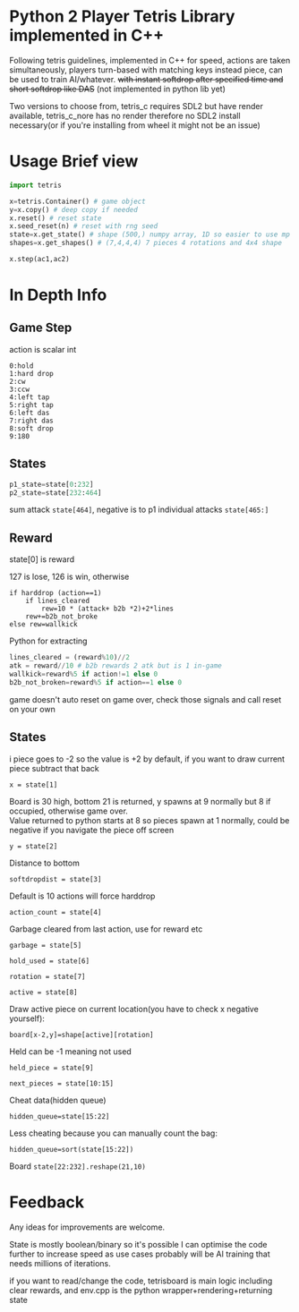 # Python 2 Player Tetris Library implemented in C++

Following tetris guidelines, implemented in C++ for speed, actions are taken simultaneously, players turn-based with matching keys instead piece, can be used to train AI/whatever. ~~with instant softdrop after specified time and short softdrop like DAS~~ (not implemented in python lib yet)

Two versions to choose from, tetris\_c requires SDL2 but have render available, tetris\_c\_nore has no render therefore no SDL2 install necessary(or if you're installing from wheel it might not be an issue)
# Usage Brief view
```python
import tetris

x=tetris.Container() # game object
y=x.copy() # deep copy if needed
x.reset() # reset state
x.seed_reset(n) # reset with rng seed
state=x.get_state() # shape (500,) numpy array, 1D so easier to use mp shared memory, more info below
shapes=x.get_shapes() # (7,4,4,4) 7 pieces 4 rotations and 4x4 shape 

x.step(ac1,ac2)
```

# In Depth Info
## Game Step

action is scalar int
```
0:hold
1:hard drop
2:cw
3:ccw
4:left tap
5:right tap
6:left das
7:right das
8:soft drop
9:180
```
## States
```python
p1_state=state[0:232]
p2_state=state[232:464]
```
sum attack `state[464]`, negative is to p1
individual attacks `state[465:]`
## Reward
state[0] is reward

127 is lose, 126 is win, otherwise 

```
if harddrop (action==1)
    if lines_cleared
        rew=10 * (attack+ b2b *2)+2*lines
    rew+=b2b_not_broke
else rew=wallkick
```
Python for extracting
```python
lines_cleared = (reward%10)//2
atk = reward//10 # b2b rewards 2 atk but is 1 in-game
wallkick=reward%5 if action!=1 else 0
b2b_not_broken=reward%5 if action==1 else 0
```

game doesn't auto reset on game over, check those signals and call reset on your own

## States
i piece goes to -2 so the value is +2 by default, if you want to draw current piece subtract that back

`x = state[1]`

Board is 30 high, bottom 21 is returned, y spawns at 9 normally but 8 if occupied, otherwise game over.\
Value returned to python starts at 8 so pieces spawn at 1 normally, could be negative if you navigate the piece off screen

`y = state[2]`

Distance to bottom

`softdropdist = state[3]`

Default is 10 actions will force harddrop

`action_count = state[4]`

Garbage cleared from last action, use for reward etc

`garbage = state[5]`

`hold_used = state[6]`

`rotation = state[7]`

`active = state[8]`

Draw active piece on current location(you have to check x negative yourself):

`board[x-2,y]=shape[active][rotation]`

Held can be -1 meaning not used

`held_piece = state[9]`

`next_pieces = state[10:15]`

Cheat data(hidden queue)

`hidden_queue=state[15:22]`

Less cheating because you can manually count the bag:

`hidden_queue=sort(state[15:22])`


Board `state[22:232].reshape(21,10)`

# Feedback
Any ideas for improvements are welcome. 

State is mostly boolean/binary so it's possible I can optimise the code further to increase speed as use cases probably will be AI training that needs millions of iterations. 

if you want to read/change the code, tetrisboard is main logic including clear rewards, and env.cpp is the python wrapper+rendering+returning state

